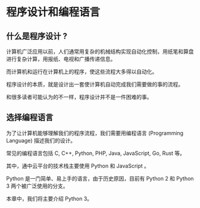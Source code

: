 # 程序设计和编程语言

## 什么是程序设计 ?
计算机广泛应用以前，人们通常用复杂的机械结构实现自动化控制，用纸笔和算盘进行复杂计算，用报纸、电视和广播传递信息。

而计算机和运行在计算机上的程序，使这些流程大多得以自动化。

程序设计的本质，就是设计出一套使计算机自动完成我们需要做的事的流程。

和很多读者可能认为的不一样，程序设计并不是一件困难的事。

## 选择编程语言
为了让计算机能够理解我们的程序流程，我们需要用编程语言 (Programming Language) 描述我们的设计。

常见的编程语言包括 C, C++, Python, PHP, Java, JavaScript, Go, Rust 等。

其中，通中云平台的技术栈主要使用 Python 和 JavaScript 。

Python 是一门简单、易上手的语言，由于历史原因，目前有 Python 2 和 Python 3 两个被广泛使用的分支。

本章中，我们将主要介绍 Python 3。

